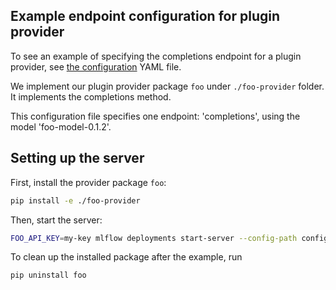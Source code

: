 ## Example endpoint configuration for plugin provider

To see an example of specifying the completions endpoint for a plugin provider, 
see [the configuration](config.yaml) YAML file.

We implement our plugin provider package `foo` under `./foo-provider` folder. It implements the completions method.

This configuration file specifies one endpoint: 'completions', using the model 'foo-model-0.1.2'.

## Setting up the server

First, install the provider package `foo`:

```sh
pip install -e ./foo-provider
```

Then, start the server:

```sh
FOO_API_KEY=my-key mlflow deployments start-server --config-path config.yaml --port 7000
```

To clean up the installed package after the example, run 

```sh
pip uninstall foo
```
